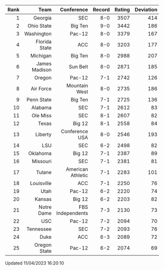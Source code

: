 | Rank  | Team                 | Conference           | Record   | Rating | Deviation |
| ---:  | ---:                 | ---:                 | ---:     | ---:   | ---:      |
| 1     | Georgia              | SEC                  | 8-0      | 3507   | 414       |
| 2     | Ohio State           | Big Ten              | 9-0      | 3442   | 186       |
| 3     | Washington           | Pac-12               | 8-0      | 3379   | 167       |
| 4     | Florida State        | ACC                  | 8-0      | 3203   | 177       |
| 5     | Michigan             | Big Ten              | 8-0      | 2988   | 207       |
| 6     | James Madison        | Sun Belt             | 8-0      | 2871   | 185       |
| 7     | Oregon               | Pac-12               | 7-1      | 2742   | 126       |
| 8     | Air Force            | Mountain West        | 8-0      | 2735   | 186       |
| 9     | Penn State           | Big Ten              | 7-1      | 2725   | 136       |
| 10    | Alabama              | SEC                  | 7-1      | 2612   | 83        |
| 11    | Ole Miss             | SEC                  | 8-1      | 2607   | 82        |
| 12    | Texas                | Big 12               | 8-1      | 2558   | 84        |
| 13    | Liberty              | Conference USA       | 8-0      | 2546   | 193       |
| 14    | LSU                  | SEC                  | 6-2      | 2498   | 82        |
| 15    | Oklahoma             | Big 12               | 7-1      | 2387   | 89        |
| 16    | Missouri             | SEC                  | 7-1      | 2381   | 81        |
| 17    | Tulane               | American Athletic    | 7-1      | 2283   | 101       |
| 18    | Louisville           | ACC                  | 7-1      | 2250   | 76        |
| 19    | Utah                 | Pac-12               | 6-2      | 2220   | 74        |
| 20    | Kansas               | Big 12               | 6-2      | 2203   | 82        |
| 21    | Notre Dame           | FBS Independents     | 7-3      | 2130   | 73        |
| 22    | USC                  | Pac-12               | 7-2      | 2094   | 70        |
| 23    | Tennessee            | SEC                  | 7-2      | 2093   | 76        |
| 24    | Duke                 | ACC                  | 6-3      | 2089   | 72        |
| 25    | Oregon State         | Pac-12               | 6-2      | 2074   | 69        |

Updated 11/04/2023 16:20:10
